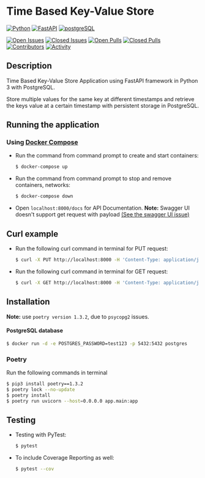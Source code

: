 # Time Based Key-Value Store


[![Python](https://img.shields.io/badge/python-3670A0?style=for-the-badge&logo=python&logoColor=ffdd54)](https://docs.python.org/3/)
[![FastAPI](https://img.shields.io/badge/FastAPI-005571?style=for-the-badge&logo=fastapi)](https://fastapi.tiangolo.com/)
[![postgreSQL](https://img.shields.io/badge/PostgreSQL-316192?style=for-the-badge&logo=postgresql&logoColor=white)](https://www.postgresql.org/)

[![Open Issues](https://img.shields.io/github/issues-raw/Nomow/time-based-key-value-store?style=for-the-badge)](https://github.com/Nomow/time-based-key-value-store/issues)
[![Closed Issues](https://img.shields.io/github/issues-closed-raw/Nomow/time-based-key-value-store?style=for-the-badge)](https://github.com/Nomow/time-based-key-value-store/issues?q=is%3Aissue+is%3Aclosed)
[![Open Pulls](https://img.shields.io/github/issues-pr-raw/0xTheProDev/fastapi-clean-example?style=for-the-badge)](https://github.com/Nomow/time-based-key-value-store/pulls)
[![Closed Pulls](https://img.shields.io/github/issues-pr-closed-raw/Nomow/time-based-key-value-store?style=for-the-badge)](https://github.com/Nomow/time-based-key-value-store/pulls?q=is%3Apr+is%3Aclosed)
[![Contributors](https://img.shields.io/github/contributors/Nomow/time-based-key-value-store?style=for-the-badge)](https://github.com/Nomow/time-based-key-value-store/graphs/contributors)
[![Activity](https://img.shields.io/github/last-commit/Nomow/time-based-key-value-store?style=for-the-badge&label=most%20recent%20activity)](https://github.com/Nomow/time-based-key-value-store/pulse)

## Description
Time Based Key-Value Store Application using FastAPI framework in Python 3 with PostgreSQL.

Store multiple values for the same key at different timestamps and retrieve the keys value at a certain timestamp with persistent storage in PostgreSQL.

## Running the application
### Using  [Docker Compose](https://docs.docker.com/compose/)

- Run the command from command prompt to create and start containers:
  ```sh
  $ docker-compose up
  ```

- Run the command from command prompt to stop and remove containers, networks:
  ```sh
  $ docker-compose down
  ```

- Open `localhost:8000/docs` for API Documentation. **Note:** Swagger UI doesn't support get request with payload [(See the swagger UI issue)](https://github.com/swagger-api/swagger-ui/issues/2136)

## Curl example

- Run the following curl command in terminal for PUT request:
  ```sh
  $ curl -X PUT http://localhost:8000 -H 'Content-Type: application/json' -d '{"key": "mykey", "value": "abc", "timestamp" : 143111}' -i
  ```
- Run the following curl command in terminal for GET request:
  ```sh
  $ curl -X GET http://localhost:8000 -H 'Content-Type: application/json' -d '{"key": "mykey", "timestamp" : 143111}' -i
  ```

## Installation
**Note:** use `poetry version 1.3.2`, due to `psycopg2` issues.
#### PostgreSQL database
  ```sh
  $ docker run -d -e POSTGRES_PASSWORD=test123 -p 5432:5432 postgres
  ```

### Poetry
Run the following commands in terminal
  ```sh
  $ pip3 install poetry==1.3.2
  $ poetry lock --no-update
  $ poetry install
  $ poetry run uvicorn --host=0.0.0.0 app.main:app
  ```
## Testing
- Testing with PyTest:

  ```sh
  $ pytest
  ```
- To include Coverage Reporting as well:
  ```sh
  $ pytest --cov
  ```

